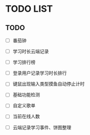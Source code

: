 # TODO LIST

## TODO

- [ ] 番茄钟

- [ ] 学习时长云端记录

- [ ] 学习排行榜

- [ ] 登录用户记录学习时长排行

- [ ] 键鼠出现输入类型摸鱼自动停止计时

- [ ] 基础功能检测

- [ ] 自定义歌单

- [ ] 当前在线人数

- [ ] 云端记录学习事件、饼图整理